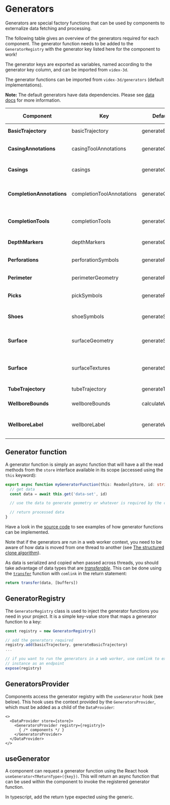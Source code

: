 # Generators

Generators are special factory functions that can be used by components to externalize data fetching and processing. 

The following table gives an overview of the generators required for each component. The generator function needs to be added to the `GeneratorRegistry` with the generator key listed here for the component to work!

The generator keys are exported as variables, named according to the generator key column, and can be imported from `videx-3d`.

The generator functions can be imported from `videx-3d/generators` (default implementations).

**Note:** The default generators have data dependencies. Please see [data docs](./data.md) for more information.

| Component | Key | Default generator function | Data dependencies |
|--|--|--|--|
| **BasicTrajectory** | basicTrajectory | generateBasicTrajectory | - position-logs |
| **CasingAnnotations** | casingToolAnnotations | generateCasingAnnotations | - position-logs<br/>- casings |
| **Casings** | casings | generateCasings | - position-logs<br/>- casings |
| **CompletionAnnotations** | completionToolAnnotations | generateCompletionToolAnnotations | - position-logs<br/>- completion-tools |
| **CompletionTools** | completionTools | generateCompletionTools | - position-logs<br/>- completion-tools |
| **DepthMarkers** | depthMarkers | generateDepthMarkers | - position-logs |
| **Perforations** | perforationSymbols | generatePerforations | - position-logs<br/>- perforations |
| **Perimeter** | perimeterGeometry | generatePerimeterGeometry | - position-logs |
| **Picks** | pickSymbols | generatePicks | - position-logs<br/>- picks |
| **Shoes** | shoeSymbols | generateShoes | - position-logs<br/>- casings |
| **Surface** | surfaceGeometry | generateSurfaceGeometry | - surface-meta<br/>- surface-values |
| **Surface** | surfaceTextures | generateSurfaceTextureData | - surface-meta<br/>- surface-values |
| **TubeTrajectory** | tubeTrajectory | generateTubeTrajectory | - position-logs |
| **WellboreBounds** | wellboreBounds | calculateWellboreBounds | - position-logs |
| **WellboreLabel** | wellboreLabel | generateWellboreLabel | - position-logs<br/>- wellbore-headers |

## Generator function
A generator function is simply an async function that will have a all the read methods from the `store` interface available in its scope (accessed using the `this` keyword):

```ts
export async function myGeneratorFunction(this: ReadonlyStore, id: string) {
  // get data
  const data = await this.get('data-set', id)

  // use the data to generate geometry or whatever is required by the component

  // return processed data 
}
```
Have a look in the [source code](https://github.com/equinor/videx-3d/tree/main/src/generators) to see examples of how generator functions can be implemented.

Note that if the generators are run in a web worker context, you need to be aware of how data is moved from one thread to another (see [The structured clone algorithm](https://developer.mozilla.org/en-US/docs/Web/API/Web_Workers_API/Structured_clone_algorithm)).

As data is serialized and copied when passed across threads, you should take advantage of data types that are [_transferable_](https://developer.mozilla.org/en-US/docs/Web/API/Web_Workers_API/Transferable_objects). This can be done using the [`transfer`](https://github.com/GoogleChromeLabs/comlink?tab=readme-ov-file#comlinktransfervalue-transferables-and-comlinkproxyvalue) function with `comlink` in the return statement:

```ts
return transfer(data, [buffers])
```

## GeneratorRegistry
The `GeneratorRegistry` class is used to inject the generator functions you need in your project. It is a simple key-value store that maps a generator function to a key:

```ts
const registry = new GeneratorRegistry()

// add the generators required
registry.add(basicTrajectory, generateBasicTrajectory)
...

// if you want to run the generators in a web worker, use comlink to expose the
// instance as an endpoint
expose(registry)

```

## GeneratorsProvider
Components access the generator registry with the `useGenerator` hook (see below). This hook uses the context provided by the `GeneratorsProvider`, which must be added as a child of the `DataProvider`:

```tsx
<>
  <DataProvider store={store}>
    <GeneratorsProvider registry={registry}>
      { /* components */ } 
    </GeneratorsProvider>
  </DataProvider>
</>
```

## useGenerator
A component can request a generator function using the React hook `useGenerator<TReturnType>({key})`. This will return an async function that can be used within the component to  invoke the registered generator function.

In typescript, add the return type expected using the generic.
